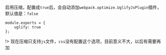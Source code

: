 启用压缩，配置成`true`后，会自动添加`webpack.optimize.UglifyJsPlugin`插件，默认值是：`false`

    module.exports = {
        uglify: true
    };

!> 现在压缩只支持`js`文件，`css`没有配置这个选项，目前意义不大，以后有需要再加